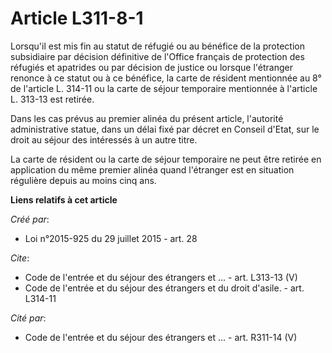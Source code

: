 # Article L311-8-1

Lorsqu'il est mis fin au statut de réfugié ou au bénéfice de la protection subsidiaire par décision définitive de l'Office
français de protection des réfugiés et apatrides ou par décision de justice ou lorsque l'étranger renonce à ce statut ou à ce
bénéfice, la carte de résident mentionnée au 8° de l'article L. 314-11 ou la carte de séjour temporaire mentionnée à
l'article L. 313-13 est retirée. 

Dans les cas prévus au premier alinéa du présent article, l'autorité administrative statue, dans un délai fixé par décret en
Conseil d'Etat, sur le droit au séjour des intéressés à un autre titre. 

La carte de résident ou la carte de séjour temporaire ne peut être retirée en application du même premier alinéa quand
l'étranger est en situation régulière depuis au moins cinq ans.

**Liens relatifs à cet article**

_Créé par_:

  - Loi n°2015-925 du 29 juillet 2015 - art. 28

_Cite_:

  - Code de l'entrée et du séjour des étrangers et ... - art. L313-13 (V)
  - Code de l'entrée et du séjour des étrangers et du droit d'asile. - art. L314-11

_Cité par_:

  - Code de l'entrée et du séjour des étrangers et ... - art. R311-14 (V)
